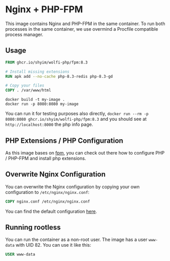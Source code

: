 # Nginx + PHP-FPM

This image contains Nginx and PHP-FPM in the same container. To run both processes in the same container, we use overmind a Procfile compatible process manager.

## Usage

```dockerfile
FROM ghcr.io/shyim/wolfi-php/fpm:8.3

# Install missing extensions
RUN apk add --no-cache php-8.3-redis php-8.3-gd

# Copy your files
COPY . /var/www/html
```

```shell
docker build -t my-image .
docker run -p 8080:8080 my-image
```

You can run it for testing purposes also directly, `docker run --rm -p 8080:8080 ghcr.io/shyim/wolfi-php/fpm:8.3` and you should see at `http://localhost:8000` the php info page.

## PHP Extensions / PHP Configuration

As this image bases on [fpm](../fpm/), you can check out there how to configure PHP / PHP-FPM and install php extensions.

## Overwrite Nginx Configuration

You can overwrite the Nginx configuration by copying your own configuration to `/etc/nginx/nginx.conf`:

```dockerfile
COPY nginx.conf /etc/nginx/nginx.conf
```

You can find the default configuration [here](./rootfs/etc/nginx/nginx.conf).

## Running rootless

You can run the container as a non-root user. The image has a user `www-data` with UID 82. You can use it like this:

```dockerfile
USER www-data
```
